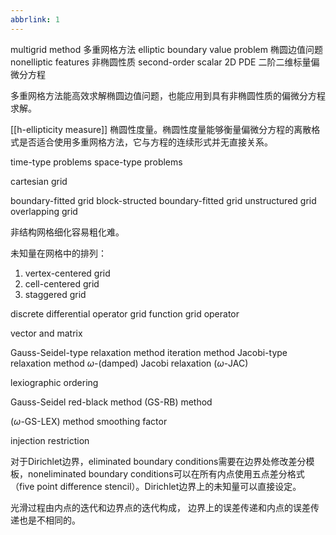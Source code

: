 ```yaml
---
abbrlink: 1
---
```

multigrid method 多重网格方法
elliptic boundary value problem 椭圆边值问题
nonelliptic features 非椭圆性质
second-order scalar 2D PDE 二阶二维标量偏微分方程

多重网格方法能高效求解椭圆边值问题，也能应用到具有非椭圆性质的偏微分方程求解。

[[h-ellipticity measure]] 椭圆性度量。椭圆性度量能够衡量偏微分方程的离散格式是否适合使用多重网格方法，它与方程的连续形式并无直接关系。

time-type problems
space-type problems

cartesian grid

boundary-fitted grid
block-structed boundary-fitted grid
unstructured grid
overlapping grid

非结构网格细化容易粗化难。

未知量在网格中的排列：
1. vertex-centered grid
2. cell-centered grid
3. staggered grid

discrete differential operator
grid function 
grid operator

vector and matrix


Gauss-Seidel-type relaxation method
iteration method
Jacobi-type relaxation method
$\omega$-(damped) Jacobi relaxation ($\omega$-JAC)

lexiographic ordering

Gauss-Seidel red-black method (GS-RB) method

($\omega$-GS-LEX) method
smoothing factor

injection restriction


对于Dirichlet边界，eliminated boundary conditions需要在边界处修改差分模板，noneliminated boundary conditions可以在所有内点使用五点差分格式（five point difference stencil）。Dirichlet边界上的未知量可以直接设定。

光滑过程由内点的迭代和边界点的迭代构成，
边界上的误差传递和内点的误差传递也是不相同的。
















